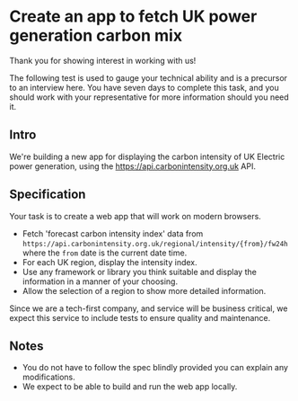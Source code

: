Create an app to fetch UK power generation carbon mix 
=====================================================

Thank you for showing interest in working with us!

The following test is used to gauge your technical ability and is a precursor to an interview here. You have seven days to complete this task, and you should work with your representative for more information should you need it.

## Intro

We're building a new app for displaying the carbon intensity of UK Electric power generation, using the https://api.carbonintensity.org.uk API.

## Specification

Your task is to create a web app that will work on modern browsers.  

* Fetch 'forecast carbon intensity index' data from `https://api.carbonintensity.org.uk/regional/intensity/{from}/fw24h` where the `from` date is the current date time.
* For each UK region, display the intensity index.
* Use any framework or library you think suitable and display the information in a manner of your choosing.
* Allow the selection of a region to show more detailed information.

Since we are a tech-first company, and service will be business critical, we expect this service to include tests to ensure quality and maintenance.

## Notes

* You do not have to follow the spec blindly provided you can explain any modifications.
* We expect to be able to build and run the web app locally.

